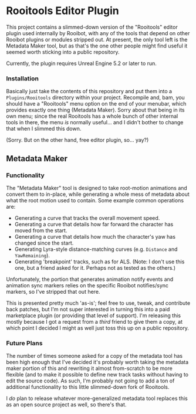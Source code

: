 # Rooitools Editor Plugin

This project contains a slimmed-down version of the "Rooitools" editor plugin used internally by Rooibot, with any of the tools that depend on other Rooibot plugins or modules stripped out. At present, the only tool left is the Metadata Maker tool, but as that's the one other people might find useful it seemed worth sticking into a public repository.

Currently, the plugin requires Unreal Engine 5.2 or later to run.

### Installation

Basically just take the contents of this repository and put them into a `Plugins/Rooitools` directory within your project. Recompile and, bam, you should have a "Rooitools" menu option on the end of your menubar, which provides exactly one thing (Metadata Maker). Sorry about that being in its own menu; since the real Rooitools has a whole bunch of other internal tools in there, the menu _is_ normally useful... and I didn't bother to change that when I slimmed this down. 

(Sorry. But on the other hand, free editor plugin, so... yay?)

## Metadata Maker

### Functionality

The "Metadata Maker" tool is designed to take root-motion animations and convert them to in-place, while generating a whole mess of metadata about what the root motion used to contain. Some example common operations are:

* Generating a curve that tracks the overall movement speed.
* Generating a curve that details how far forward the character has moved from the start.
* Generating a curve that details how much the character's yaw has changed since the start.
* Generating Lyra-style distance-matching curves (e.g. `Distance` and `YawRemaining`).
* Generating 'breakpoint' tracks, such as for ALS. (Note: I don't use this one, but a friend asked for it. Perhaps not as tested as the others.)

Unfortunately, the portion that generates animation notify events and animation sync markers relies on the specific Rooibot notifies/sync markers, so I've stripped that out here.

This is presented pretty much 'as-is'; feel free to use, tweak, and contribute back patches, but I'm not super interested in turning this into a paid marketplace plugin (or providing that level of support). I'm releasing this mostly because I got a request from a _third_ friend to give them a copy, at which point I decided I might as well just toss this up on a public repository.

### Future Plans

The number of times someone asked for a copy of the metadata tool has been high enough that I've decided it's probably worth taking the metadata maker portion of this and rewriting it almost from-scratch to be more flexible (and to make it possible to define new track tasks without having to edit the source code). As such, I'm probably not going to add a ton of additional functionality to this little slimmed-down fork of Rooitools.

I _do_ plan to release whatever more-generalized metadata tool replaces this as an open source project as well, so there's that.